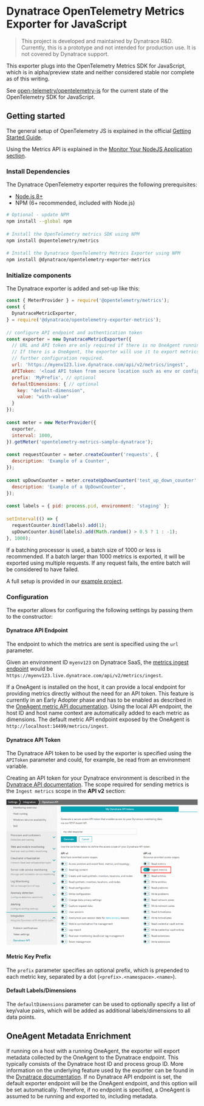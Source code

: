 # Dynatrace OpenTelemetry Metrics Exporter for JavaScript

> This project is developed and maintained by Dynatrace R&D.
Currently, this is a prototype and not intended for production use.
It is not covered by Dynatrace support.

This exporter plugs into the OpenTelemetry Metrics SDK for JavaScript, which is
in alpha/preview state and neither considered stable nor complete as of this
writing.

See [open-telemetry/opentelemetry-js](https://github.com/open-telemetry/opentelemetry-js)
for the current state of the OpenTelemetry SDK for JavaScript.

## Getting started

The general setup of OpenTelemetry JS is explained in the official
[Getting Started Guide](https://github.com/open-telemetry/opentelemetry-js/blob/master/getting-started/README.md).

Using the Metrics API is explained in the
[Monitor Your NodeJS Application section](https://github.com/open-telemetry/opentelemetry-js/blob/master/getting-started/README.md#monitor-your-nodejs-application).

### Install Dependencies

The Dynatrace OpenTelemetry exporter requires the following prerequisites:

- [Node.js 8+](https://nodejs.org/en/)
- NPM (6+ recommended, included with Node.js)

```sh
# Optional - update NPM
npm install --global npm

# Install the OpenTelemetry metrics SDK using NPM
npm install @opentelemetry/metrics

# Install the Dynatrace OpenTelemetry Metrics Exporter using NPM
npm install @dynatrace/opentelemetry-exporter-metrics
```

### Initialize components

The Dynatrace exporter is added and set-up like this:

```js
const { MeterProvider } = require('@opentelemetry/metrics');
const {
  DynatraceMetricExporter,
} = require('@dynatrace/opentelemetry-exporter-metrics');

// configure API endpoint and authentication token
const exporter = new DynatraceMetricExporter({
  // URL and API token are only required if there is no OneAgent running on the host.
  // If there is a OneAgent, the exporter will use it to export metrics with no
  // further configuration required.
  url: 'https://myenv123.live.dynatrace.com/api/v2/metrics/ingest',
  APIToken: '<load API token from secure location such as env or config file>'’,
  prefix: 'MyPrefix', // optional
  defaultDimensions: { // optional
    key: "default-dimension",
    value: "with-value"
  }
});

const meter = new MeterProvider({
  exporter,
  interval: 1000,
}).getMeter('opentelemetry-metrics-sample-dynatrace');

const requestCounter = meter.createCounter('requests', {
  description: 'Example of a Counter',
});

const upDownCounter = meter.createUpDownCounter('test_up_down_counter', {
  description: 'Example of a UpDownCounter',
});

const labels = { pid: process.pid, environment: 'staging' };

setInterval(() => {
  requestCounter.bind(labels).add(1);
  upDownCounter.bind(labels).add(Math.random() > 0.5 ? 1 : -1);
}, 1000);
```

If a batching processor is used, a batch size of 1000 or less is recommended.
If a batch larger than 1000 metrics is exported, it will be exported using
multiple requests. If any request fails, the entire batch will be considered
to have failed.

A full setup is provided in our [example project](samples/).

### Configuration

The exporter allows for configuring the following settings by passing them to
the constructor:

#### Dynatrace API Endpoint

The endpoint to which the metrics are sent is specified using the `url`
parameter.

Given an environment ID `myenv123` on Dynatrace SaaS, the
[metrics ingest endpoint](https://www.dynatrace.com/support/help/dynatrace-api/environment-api/metric-v2/post-ingest-metrics/)
would be `https://myenv123.live.dynatrace.com/api/v2/metrics/ingest`.

If a OneAgent is installed on the host, it can provide a local endpoint for
providing metrics directly without the need for an API token.
This feature is currently in an Early Adopter phase and has to be enabled as
described in the [OneAgent metric API documentation](https://www.dynatrace.com/support/help/how-to-use-dynatrace/metrics/metric-ingestion/ingestion-methods/local-api/).
Using the local API endpoint, the host ID and host name context are
automatically added to each metric as dimensions.
The default metric API endpoint exposed by the OneAgent is
`http://localhost:14499/metrics/ingest`.

#### Dynatrace API Token

The Dynatrace API token to be used by the exporter is specified using the
`APIToken` parameter and could, for example, be read from an environment
variable.

Creating an API token for your Dynatrace environment is described in the
[Dynatrace API documentation](https://www.dynatrace.com/support/help/dynatrace-api/basics/dynatrace-api-authentication/).
The scope required for sending metrics is the `Ingest metrics` scope in the
**API v2** section:

![API token creation](docs/img/api_token.png)

#### Metric Key Prefix

The `prefix` parameter specifies an optional prefix, which is prepended to each
metric key, separated by a dot (`<prefix>.<namespace>.<name>`).

#### Default Labels/Dimensions

The `defaultDimensions` parameter can be used to optionally specify a list of key/value
pairs, which will be added as additional labels/dimensions to all data points.

## OneAgent Metadata Enrichment

If running on a host with a running OneAgent, the exporter will export metadata
collected by the OneAgent to the Dynatrace endpoint.
This typically consists of the Dynatrace host ID and process group ID.
More information on the underlying feature used by the exporter can be found in
the [Dynatrace documentation](https://www.dynatrace.com/support/help/how-to-use-dynatrace/metrics/metric-ingestion/ingestion-methods/enrich-metrics/).
If no Dynatrace API endpoint is set, the default exporter endpoint will be the
OneAgent endpoint, and this option will be set automatically.
Therefore, if no endpoint is specified, a OneAgent is assumed to be running and
exported to, including metadata.
